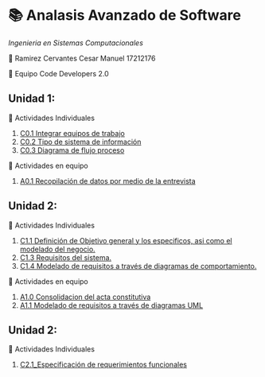 # :books: Analasis Avanzado de Software
*Ingenieria en Sistemas Computacionales*

:boy: Ramirez Cervantes Cesar Manuel    17212176 

:green_book: Equipo Code Developers 2.0

## Unidad 1: ##
:memo: Actividades Individuales
  
   1. [C0.1 Integrar equipos de trabajo](blog/C0.1_IntegrarEquiposdeTrabajo_CesarRamirez.pdf)
   2. [C0.2 Tipo de sistema de información](blog/C0.2_TipoDeSistemaDeInformacion_CesarRamirez.md)
   3. [C0.3 Diagrama de flujo proceso](blog/C0.3_DiagramaDeFlujo_Proceso.md)

:memo: Actividades en equipo
   1. [A0.1 Recopilación de datos por medio de la entrevista](Actividades/A0.1_InterviewConsolidation_CesarRamirez.md)

## Unidad 2: ##
:memo: Actividades Individuales
   1. [C1.1 Definición de Objetivo general y los especificos, asi como el modelado del negocio.](blog/C1.1_Definición_de_objetivo_general_especificos_y_modelado_del_negocio_CesarRamirez.md)
   2. [C1.3 Requisitos del sistema.](blog/C1.3_RequisitosDelSistema_RamirezCervantesCesarManuel.pdf)
   3. [C1.4 Modelado de requisitos a través de diagramas de comportamiento.](blog/C1.4_UML_Casos_de_uso_secuencia_clases.md)

:memo: Actividades en equipo
   1. [A1.0 Consolidacion del acta constitutiva](Actividades/A1.0_Consolidacion_del_acta_constitutiva.pdf)
   2. [A1.1 Modelado de requisitos a través de diagramas UML](Actividades/A1.1_RequirementsModelingUML.md)

## Unidad 2: ##
:memo: Actividades Individuales
   1. [C2.1_Especificación de requerimientos funcionales](blog/C2.1_EspecificaciónDeRequerimientosFuncionales.md)
